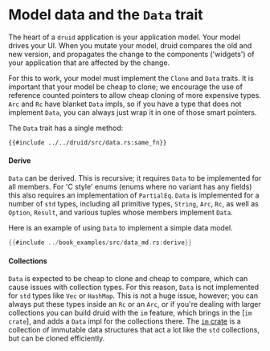 # Model data and the `Data` trait

The heart of a `druid` application is your application model. Your model drives
your UI. When you mutate your model, druid compares the old and new version,
and propagates the change to the components ('widgets') of your application that
are affected by the change.

For this to work, your model must implement the `Clone` and `Data` traits. It
is important that your model be cheap to clone; we encourage the use of
reference counted pointers to allow cheap cloning of more expensive types. `Arc`
and `Rc` have blanket `Data` impls, so if you have a type that does not
implement `Data`, you can always just wrap it in one of those smart pointers.

The `Data` trait has a single method:

```rust,no_run,noplaypen
{{#include ../../druid/src/data.rs:same_fn}}
```

#### Derive

`Data` can be derived. This is recursive; it requires `Data` to be implemented
for all members. For 'C style' enums (enums where no variant has any fields)
this also requires an implementation of `PartialEq`. `Data` is implemented for
a number of `std` types, including all primitive types, `String`, `Arc`, `Rc`,
as well as `Option`, `Result`, and various tuples whose members implement
`Data`.

Here is an example of using `Data` to implement a simple data model.

```rust
{{#include ../book_examples/src/data_md.rs:derive}}
```

#### Collections

`Data` is expected to be cheap to clone and cheap to compare, which can cause
issues with collection types. For this reason, `Data` is not implemented for
`std` types like `Vec` or `HashMap`. This is not a huge issue, however; you can
always put these types inside an `Rc` or an `Arc`, or if you're dealing with
larger collections you can build druid with the `im` feature, which brings in
the [`im crate`], and adds a `Data` impl for the collections there. The [`im`
crate] is a collection of immutable data structures that act a lot like the `std`
collections, but can be cloned efficiently.


[`im` crate]: https://docs.rs/im
